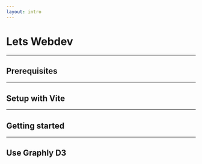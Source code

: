 ```yaml
---
layout: intro
---
```


# Lets Webdev

<Toc mode="onlySiblings" />

---

## Prerequisites

---

## Setup with Vite

---

## Getting started

---

## Use Graphly D3
